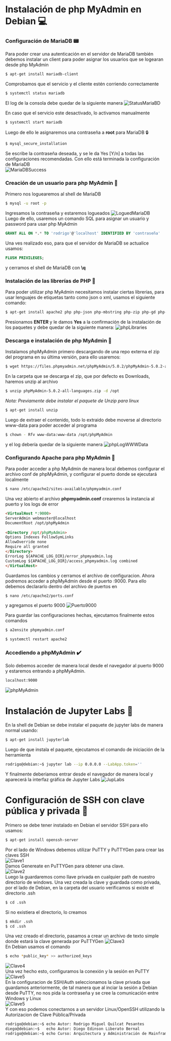 
# Instalación de php MyAdmin en Debian :computer:

### Configuración de MariaDB :pager:
Para poder crear una autenticación en el servidor de MariaDB también debemos instalar un client para poder asignar los usuarios que se logearan desde php MyAdmin
``` bash
$ apt-get install mariadb-client
```
Comprobamos que el servicio y el cliente estén corriendo correctamente
```bash
$ systemctl status mariadb
```
El log de la consola debe quedar de la siguiente manera
![StatusMariaBD](https://linuxhint.com/wp-content/uploads/2019/08/7-57.png)

En caso que el servicio este desactivado, lo activamos manualmente
```bash
$ systemctl start mariadb
```
Luego de ello le asignaremos una contraseña a **root** para MariaDB :lock:
```bash
$ mysql_secure_installation
```
Se escribe la contraseña deseada, y se le da Yes [Y/n] a todas las configuraciones recomendadas. Con ello está terminada la configuración de MariaDB<br>
![MariaDBSuccess](https://linuxhint.com/wp-content/uploads/2019/08/17-44.png)

### Creación de un usuario para php MyAdmin :bust_in_silhouette:

Primero nos loguearemos al shell de MariaDB
```bash
$ mysql -u root -p
```
Ingresamos la contraseña y estaremos logueados
![LoguedMariaDB](https://linuxhint.com/wp-content/uploads/2019/08/20-41.png)
<br>
Luego de ello, usaremos un comando SQL para asignar un usuario y password para usar php MyAdmin
```sql
GRANT ALL ON *.* TO 'rodrigo'@'localhost' IDENTIFIED BY 'contraseña'
```
Una ves realizado eso, para que el servidor de MariaDB se actualice usamos:
```sql
FLUSH PRIVILEGES;
```
y cerramos el shell de MariaDB con **\q**

### Instalación de las librerías de PHP :file_folder:
Para poder utilizar php MyAdmin necesitamos instalar ciertas librerias, para usar lenguajes de etiquetas tanto como json o xml, usamos el siguiente comando:
```bash
$ apt-get install apache2 php php-json php-mbstring php-zip php-gd php-curl php-xml php-mysql
```
Presionamos **ENTER** y le damos **Yes** a la confirmación de la instalación de los paquetes y debe quedar de la siguiente manera:
![phpLibraries](https://linuxhint.com/wp-content/uploads/2019/08/26-32.png)

### Descarga e instalación de php MyAdmin :floppy_disk:

Instalamos phpMyAdmin primero descargando de una repo externa el zip del programa en su última versión, para ello usaremos:
```bash
$ wget https://files.phpmyadmin.net/phpMyAdmin/5.0.2/phpMyAdmin-5.0.2-all-languages.zip
```
En la carpeta que se descarga el zip, que por defecto es Downloads, haremos unzip al archivo
```bash
$ unzip phpMyAdmin-5.0.2-all-languages.zip -d /opt
```
*Nota: Previamente debe instalar el paquete de Unzip para linux*
```bash
$ apt-get install unzip
```
Luego de extraer el contenido, todo lo extraido debe moverse al directorio www-data para poder acceder al programa
```bash
$ chown - Rfv www-data:www-data /opt/phpMyAdmin
```
y el log debería quedar de la siguiente manera
![phpLogWWWData](https://linuxhint.com/wp-content/uploads/2019/08/39-10.png)

### Configurando Apache para php MyAdmin :space_invader:
Para poder acceder a php MyAdmin de manera local debemos configurar el archivo conf de phpMyAdmin, y configurar el puerto donde se ejecutará localmente
```bash
$ nano /etc/apache2/sites-available/phpmyadmin.conf
```
Una vez abierto el archivo **phpmyadmin.conf** crearemos la instancia al puerto y los logs de error
```html
<VirtualHost *:9000>
ServerAdmin webmaster@localhost
DocumentRoot /opt/phpMyAdmin
 
<Directory /opt/phpMyAdmin>
Options Indexes FollowSymLinks
AllowOverride none
Require all granted
</Directory>
ErrorLog ${APACHE_LOG_DIR}/error_phpmyadmin.log
CustomLog ${APACHE_LOG_DIR}/access_phpmyadmin.log combined
</VirtualHost>
```
Guardamos los cambios y cerramos el archivo de configuracion. Ahora podremos acceder a phpMyAdmin desde el puerto :9000. Para ello debemos declararlo dentro del archivo de puertos en
```bash
$ nano /etc/apache2/ports.conf
```
y agregamos el puerto 9000
![Puerto9000](https://linuxhint.com/wp-content/uploads/2019/08/43-7.png)

Para guardar las configuraciones hechas, ejecutamos finalmente estos comandos
```bash
$ a2ensite phpmyadmin.conf
```
```bash
$ systemctl restart apache2
```

### Accediendo a phpMyAdmin :heavy_check_mark:
Solo debemos acceder de manera local desde el navegador al puerto 9000 y estaremos entrando a phpMyAdmin.
```bash
localhost:9000
```
![phpMyAdmin](https://linuxhint.com/wp-content/uploads/2019/08/46-6.png)

# Instalación de Jupyter Labs :milky_way:

En la shell de Debian se debe instalar el paquete de jupyter labs de manera normal usando:
```bash
$ apt-get install jupyterlab
```
Luego de que instala el paquete, ejecutamos el comando de iniciación de la herramienta
```bash
rodrigo@debian:~$ jupyter lab --ip 0.0.0.0 --LabApp.token=''
```
Y finalmente deberiamos entrar desde el navegador de manera local y aparecerá la interfaz gráfica de Jupyter Labs
![JupLabs](https://images.squarespace-cdn.com/content/v1/521e95f4e4b01c5870ce81cf/1522882511035-RTZNGN3SJXUCBSS6BM30/ke17ZwdGBToddI8pDm48kIVBg39eSXCKFVC5h4T1An4UqsxRUqqbr1mOJYKfIPR7LoDQ9mXPOjoJoqy81S2I8N_N4V1vUb5AoIIIbLZhVYxCRW4BPu10St3TBAUQYVKcN_UkRR-3GcESwBHaWf4i2Taax9o3RgkF0Zm1KPmCzr2zo-hOOgsM_tZf3pq2-q3J/1.JPG)

# Configuración de SSH con clave pública y privada :key:

Primero se debe tener instalado en Debian el servidor SSH para ello usamos:
```bash
$ apt-get install openssh-server
```
Por el lado de Windows debemos utilizar PuTTY y PuTTYGen para crear las claves SSH
<br>
![Clave1](https://www.codeproject.com/KB/vista-security/497728/PuTTY-Key-Generator-Before-Generate__thumb.png)
<br>
Damos Genereate en PuTTYGen para obtener una clave.
<br>
![Clave2](https://www.codeproject.com/KB/vista-security/497728/PuTTY-Key-Generator-On-Generate_thum_thumb.png)
<br>
Luego la guardaremos como llave privada en cualquier path de nuestro directorio de windows.
Una vez creada la clave y guardada como privada, por el lado de Debian, en la carpeta del usuario verificamos si existe el directorio .ssh
```bash
$ cd .ssh
```
Si no existiera el directorio, lo creamos
```bash
$ mkdir .ssh
$ cd .ssh
```
Una vez creado el directorio, pasamos a crear un archivo de texto simple donde estará la clave generada por PuTTYGen
![Clave3](https://www.codeproject.com/KB/vista-security/497728/PuTTY-Key-Generator-Copy-Public-Key__thumb.png)
<br>
En Debian usamos el comando
```bash
$ echo *public_key* >> authorized_keys
```
![Clave4](https://www.codeproject.com/KB/vista-security/497728/Type-Append-to-authorized-keys-file__thumb.png)
<br>
Una vez hecho esto, configuramos la conexión y la sesión en PuTTY 
<br>
![Clave5](https://www.codeproject.com/KB/vista-security/497728/PuTTY-Configuration-Save-SSH-Auth_th_thumb.png)
<br>
En la configuracion de SSH/Auth seleccionamos la clave privada que guardamos anteriormente, de tal manera que al inciar la sesión a Debian desde PuTTY, no nos pida la contraseña y se cree la comunicación entre Windows y Linux
<br>
![Clave5](https://www.codeproject.com/KB/vista-security/497728/PuTTY-SSH-Logged-In_thumb2_thumb.png)
<br>
Y con eso podemos conectarnos a un servidor Linux/OpenSSH utilizando la Autorizacion de Clave Pública/Privada

```bash
rodrigo@debian:~$ echo Autor: Rodrigo Miguel Quilcat Pesantes
diego@debian:~$   echo Autor: Diego Edinson Liberato Bernal
rodrigo@debian:~$ echo Curso: Arquitectura y Administración de Mainframes 2020-10
```
